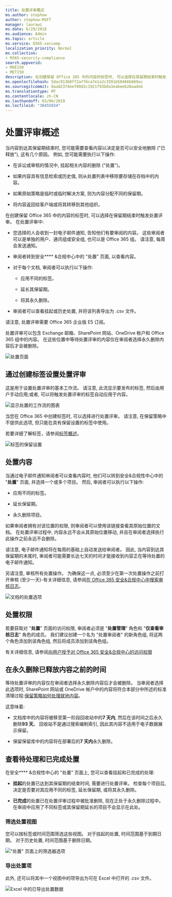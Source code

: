 ```yaml
---
title: 处置评审概述
ms.author: stephow
author: stephow-MSFT
manager: laurawi
ms.date: 6/29/2018
ms.audience: Admin
ms.topic: article
ms.service: O365-seccomp
localization_priority: Normal
ms.collection:
- M365-security-compliance
search.appverid:
- MOE150
- MET150
description: 在创建保留 Office 365 中的内容的标签时, 可以选择在保留期结束时触发处置评审。
ms.openlocfilehash: 5dac91368ff2aff6ca7e1a2c3591b50466b869ac
ms.sourcegitcommit: 6aa82374eef09d2c1921f93bda3eabeeb28aadeb
ms.translationtype: MT
ms.contentlocale: zh-CN
ms.lasthandoff: 03/06/2019
ms.locfileid: "30455034"
---
```

# <a name="overview-of-disposition-reviews"></a>处置评审概述

当内容到达其保留期结束时, 您可能需要查看内容以决定是否可以安全地删除 ("已释放"), 这有几个原因。 例如, 您可能需要执行以下操作:
  
- 在诉讼或审核的情况中, 挂起相关内容的删除 ("处置")。
    
- 如果内容具有信息检索或历史值, 则从处置列表中移除要存储在存档中的内容。
    
- 如果原始策略是临时或临时解决方案, 则为内容分配不同的保留期。
    
- 将内容返回给客户端或将其转移到其他组织。
    
在创建保留 Office 365 中的内容的标签时, 可以选择在保留期结束时触发处置评审。 在处置评审中:
  
- 您选择的人会收到一封电子邮件通知, 告知他们有要审阅的内容。 这些审阅者可以是单独的用户、通讯组或安全组, 也可以是 Office 365 组。 请注意, 每周会发送通知。
    
- 审阅者转到安全**** &amp;合规中心中的 "处置" 页面, 以查看内容。 
    
- 对于每个文档, 审阅者可以执行以下操作:
    
  - 应用不同的标签。
    
  - 延长其保留期。
    
  - 将其永久删除。
    
- 审阅者可以查看挂起或历史处置, 并将该列表导出为 .csv 文件。
    
请注意, 处置评审需要 Office 365 企业版 E5 订阅。
  
处置评审可以包含 Exchange 邮箱、SharePoint 网站、OneDrive 帐户和 Office 365 组中的内容。 在这些位置中等待处置评审的内容仅在审阅者选择永久删除内容后才会被删除。
  
![处置页面](media/b7436fb2-1f35-4146-8ca2-32c9d10f7e09.png)
  
## <a name="setting-up-the-disposition-review-by-creating-a-label"></a>通过创建标签设置处置评审

这是用于设置处置评审的基本工作流。 请注意, 此流显示要发布的标签, 然后由用户手动应用;或者, 可以将触发处置评审的标签自动应用于内容。
  
![显示处置的工作流的图表](media/5fb3f33a-cb53-468c-becc-6dda0ec52778.png)
  
当您在 Office 365 中创建标签时, 可以选择进行处置评审。 请注意, 在保留策略中不提供此选项, 但只能在具有保留设置的标签中使用。
  
若要详细了解标签，请参阅[标签概述](labels.md)。
  
![标签的保留设置](media/a16dd202-8862-40ac-80ff-6fee974de5da.png)
  
## <a name="disposing-content"></a>处置内容

当通过电子邮件通知审阅者可以查看内容时, 他们可以转到安全&amp;合规性中心中的 "**处置**" 页面, 并选择一个或多个项目。 然后, 审阅者可以执行以下操作: 
  
- 应用不同的标签。
    
- 延长保留期。
    
- 永久删除项目。
    
如果审阅者拥有对该位置的权限, 则审阅者可以使用该链接查看其原始位置的文档。 在处置评审过程中, 内容永远不会从其原始位置移动, 并且在审阅者选择执行此操作之前永远不会删除。
  
请注意, 电子邮件通知将在每周的基础上自动发送给审阅者。 因此, 当内容到达其保留期的末尾时, 审阅者可能需要长达七天的时间才能接收到内容正在等待处置的电子邮件通知。
  
另请注意, 审核所有处置操作。 为确保这一点, 必须至少在第一次处置操作之前打开审核 (至少一天)-有关详细信息, 请参阅[在 Office 365 安全&amp;合规中心中搜索审核日志](search-the-audit-log-in-security-and-compliance.md)。 
  
![文档的处置选项](media/771630fd-a9b0-47cf-983b-fe85eb4cdafd.png)
  
## <a name="permissions-for-disposition"></a>处置权限

若要获取对 "**处置**" 页面的访问权限, 审阅者必须是 "**处置管理**" 角色和 "**仅查看审核日志**" 角色的成员。 我们建议创建一个名为 "处置审阅者" 的新角色组, 将这两个角色添加到该角色组, 然后将成员添加到该角色组。 
  
有关详细信息, 请参阅[向用户授予对 Office 365 安全&amp;合规中心的访问权限](grant-access-to-the-security-and-compliance-center.md)
  
## <a name="how-long-until-disposed-content-is-permanently-deleted"></a>在永久删除已释放内容之前的时间

等待处置评审的内容仅在审阅者选择永久删除内容后才会被删除。 当审阅者选择此选项时, SharePoint 网站或 OneDrive 帐户中的内容将符合本部分中所述的标准清理过程:[保留策略如何处理就地内容](retention-policies.md#how-a-retention-policy-works-with-content-in-place)。
  
这意味着:
  
- 文档库中的内容将被移至第一阶段回收站中的**7 天内**, 然后在该时间之后永久删除**93 天**。 回收站不是通过搜索编制索引, 因此其内容不适用于电子数据展示保留。 
    
- 保留保留库中的内容将在部署后的**7 天内**永久删除。 
    
## <a name="view-pending-and-completed-dispositions"></a>查看待处理和已完成处置

在安全**** &amp;合规性中心的 "处置" 页面上, 您可以查看挂起和已完成的处理: 
  
- **挂起**的处置已达到其保留期的结束时间, 需要进行处置评审。 检查每个项目后, 决定是否要对其应用不同的标签, 延长保留期, 或将其永久删除。 
    
- **已完成**的处置已在处置评审过程中被批准删除, 现在正处于永久删除过程中。 在审阅中应用了不同标签或其保留期延长的项目不会显示在此处。 
    
### <a name="filter-the-disposition-views"></a>筛选处置视图

您可以按标签或时间范围筛选这些视图。 对于挂起的处置, 时间范围基于到期日期。 对于历史处置, 时间范围基于删除日期。
  
!["处置" 页面上的筛选器选项](media/8682a9f5-a77d-45ae-b902-8418a3ebbea1.png)
  
### <a name="export-the-disposition-items"></a>导出处置项

此外, 还可以将其中一个视图中的项导出为可在 Excel 中打开的 .csv 文件。
  
![Excel 中的已导出处置数据](media/08e3bc09-b132-47b4-a051-a590b697e725.png)
  


